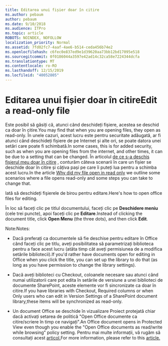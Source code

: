 ```yaml
---
title: Editarea unui fișier doar în citire
ms.author: pebaum
author: pebaum
ms.date: 9/10/2018
ms.audience: ITPro
ms.topic: article
ROBOTS: NOINDEX, NOFOLLOW
localization_priority: Normal
ms.assetid: 7fd02fc7-4aaf-4ae6-b514-ceda456b74e2
ms.openlocfilehash: c6fec0e837ed9e1d39620aa73bb12bd17095e518
ms.sourcegitcommit: 0f0186044a3597e42ad14c32ca58e7224344dcfa
ms.translationtype: MT
ms.contentlocale: ro-RO
ms.lasthandoff: 12/15/2019
ms.locfileid: "40052805"
---
```

# <a name="edit-a-read-only-file"></a><span data-ttu-id="fc464-102">Editarea unui fișier doar în citire</span><span class="sxs-lookup"><span data-stu-id="fc464-102">Edit a read-only file</span></span>

<span data-ttu-id="fc464-103">Este posibil să găsiți că, atunci când deschideți fișiere, acestea se deschid ca doar în citire.</span><span class="sxs-lookup"><span data-stu-id="fc464-103">You may find that when you are opening files, they open as read-only.</span></span> <span data-ttu-id="fc464-104">În unele cazuri, acest lucru este pentru securitate adăugată, ar fi atunci când deschideți fișiere de pe Internet și alte ori, se poate datora unei setări care poate fi schimbată.</span><span class="sxs-lookup"><span data-stu-id="fc464-104">In some cases, this is for added security, such as when you are opening files from the internet, and other times, it can be due to a setting that can be changed.</span></span> <span data-ttu-id="fc464-105">În articolul [de ce s-a deschis fișierul meu doar în citire](https://support.office.com/article/Why-did-my-file-open-read-only-3ab4b792-da50-4b38-8628-14c64e1f1d15) , conturăm câteva scenarii în care un fișier se deschide doar în citire și câțiva pași pe care îi puteți lua pentru a schimba acest lucru.</span><span class="sxs-lookup"><span data-stu-id="fc464-105">In the article [Why did my file open in read only](https://support.office.com/article/Why-did-my-file-open-read-only-3ab4b792-da50-4b38-8628-14c64e1f1d15) we outline some scenarios where a file opens read-only and some steps you can take to change that.</span></span>

<span data-ttu-id="fc464-106">Iată să deschideți fișierele de birou pentru editare.</span><span class="sxs-lookup"><span data-stu-id="fc464-106">Here's how to open office files for editing.</span></span>

<span data-ttu-id="fc464-107">În loc să faceți clic pe titlul documentului, faceți clic pe **Deschidere meniu** (cele trei puncte), apoi faceți clic pe **Editare**.</span><span class="sxs-lookup"><span data-stu-id="fc464-107">Instead of clicking the document title, click **Open Menu** (the three dots), and then click **Edit**.</span></span>

<span data-ttu-id="fc464-108">Note:</span><span class="sxs-lookup"><span data-stu-id="fc464-108">Notes:</span></span>

- <span data-ttu-id="fc464-109">Dacă preferați ca documentele să fie deschise pentru editare în Office când faceți clic pe titlu, aveți posibilitatea să parametrizați biblioteca pentru a face acest lucru (atâta timp cât aveți permisiunea de a modifica setările bibliotecii).</span><span class="sxs-lookup"><span data-stu-id="fc464-109">If you'd rather have documents open for editing in Office when you click the title, you can set up the library to do that (as long as you have permission to change the library settings).</span></span>

- <span data-ttu-id="fc464-110">Dacă aveți biblioteci cu Checkout, coloanele necesare sau atunci când numai utilizatorii care pot edita în setările de versiune a unei biblioteci de documente SharePoint, aceste elemente vor fi sincronizate ca doar în citire.</span><span class="sxs-lookup"><span data-stu-id="fc464-110">If you have libraries with Checkout, Required columns or when Only users who can edit in Version Settings of a SharePoint document library,these items will be synchronized as read-only.</span></span>

- <span data-ttu-id="fc464-111">Un document Office se deschide în vizualizare Proiect protejată chiar dacă activați setarea de politică "Open Office documente ca citire/scriere în timp ce navigați".</span><span class="sxs-lookup"><span data-stu-id="fc464-111">An Office document opens in Protected View even though you enable the "Open Office documents as read/write while browsing" policy setting.</span></span> <span data-ttu-id="fc464-112">Pentru mai multe informații, vă rugăm să consultați acest [articol.](https://support.microsoft.com/help/983047/an-office-document-opens-in-protected-view-even-though-you-enable-the)</span><span class="sxs-lookup"><span data-stu-id="fc464-112">For more information, please refer to this [article.](https://support.microsoft.com/help/983047/an-office-document-opens-in-protected-view-even-though-you-enable-the)</span></span>

